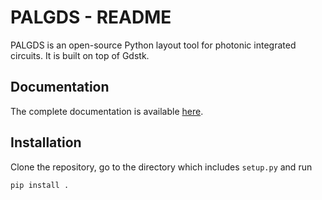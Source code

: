 # PALGDS - README

PALGDS is an open-source Python layout tool for photonic integrated circuits. It is built on top of Gdstk.

## Documentation

The complete documentation is available [here](https://palgds.readthedocs.io/en/latest/).

## Installation

Clone the repository, go to the directory which includes ```setup.py``` and run

```
pip install .
```


